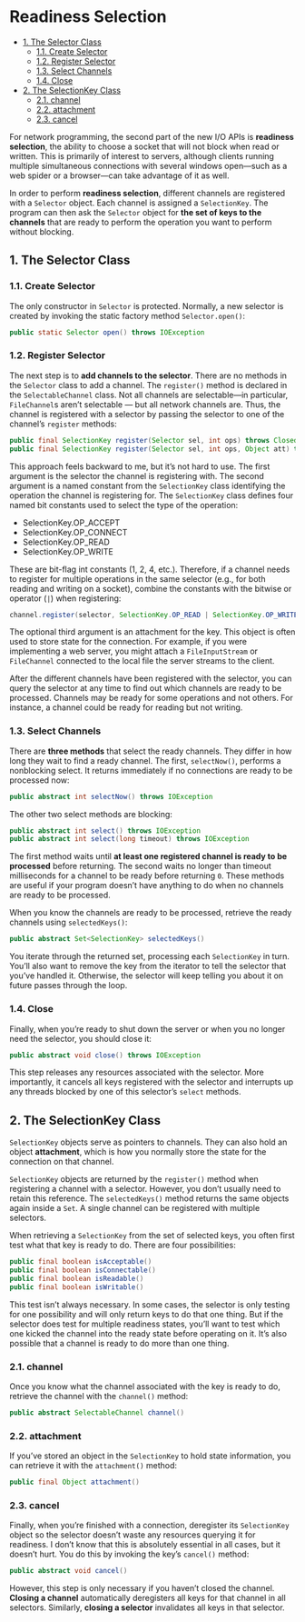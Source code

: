 # Readiness Selection

<!-- TOC -->

- [1. The Selector Class](#1-the-selector-class)
  - [1.1. Create Selector](#11-create-selector)
  - [1.2. Register Selector](#12-register-selector)
  - [1.3. Select Channels](#13-select-channels)
  - [1.4. Close](#14-close)
- [2. The SelectionKey Class](#2-the-selectionkey-class)
  - [2.1. channel](#21-channel)
  - [2.2. attachment](#22-attachment)
  - [2.3. cancel](#23-cancel)

<!-- /TOC -->

For network programming, the second part of the new I/O APIs is **readiness selection**, the ability to choose a socket that will not block when read or written. This is primarily of interest to servers, although clients running multiple simultaneous connections with several windows open—such as a web spider or a browser—can take advantage of it as well.

In order to perform **readiness selection**, different channels are registered with a `Selector` object. Each channel is assigned a `SelectionKey`. The program can then ask the `Selector` object for **the set of keys to the channels** that are ready to perform the operation you want to perform without blocking.

## 1. The Selector Class

### 1.1. Create Selector

The only constructor in `Selector` is protected. Normally, a new selector is created by invoking the static factory method `Selector.open()`:

```java
public static Selector open() throws IOException
```

### 1.2. Register Selector

The next step is to **add channels to the selector**. There are no methods in the `Selector` class to add a channel. The `register()` method is declared in the `SelectableChannel` class. Not all channels are selectable—in particular, `FileChannel`s aren’t selectable — but all network channels are. Thus, the channel is registered with a selector by passing the selector to one of the channel’s `register` methods:

```java
public final SelectionKey register(Selector sel, int ops) throws ClosedChannelException
public final SelectionKey register(Selector sel, int ops, Object att) throws ClosedChannelException
```

This approach feels backward to me, but it’s not hard to use. The first argument is the selector the channel is registering with. The second argument is a named constant from the `SelectionKey` class identifying the operation the channel is registering for. The `SelectionKey` class defines four named bit constants used to select the type of the operation:

- SelectionKey.OP_ACCEPT
- SelectionKey.OP_CONNECT
- SelectionKey.OP_READ
- SelectionKey.OP_WRITE

These are bit-flag int constants (1, 2, 4, etc.). Therefore, if a channel needs to register for multiple operations in the same selector (e.g., for both reading and writing on a socket), combine the constants with the bitwise or operator (`|`) when registering:

```java
channel.register(selector, SelectionKey.OP_READ | SelectionKey.OP_WRITE);
```

The optional third argument is an attachment for the key. This object is often used to store state for the connection. For example, if you were implementing a web server, you might attach a `FileInputStream` or `FileChannel` connected to the local file the server streams to the client.

After the different channels have been registered with the selector, you can query the selector at any time to find out which channels are ready to be processed. Channels may be ready for some operations and not others. For instance, a channel could be ready for reading but not writing.

### 1.3. Select Channels

There are **three methods** that select the ready channels. They differ in how long they wait to find a ready channel. The first, `selectNow()`, performs a nonblocking select. It returns immediately if no connections are ready to be processed now:

```java
public abstract int selectNow() throws IOException
```

The other two select methods are blocking:

```java
public abstract int select() throws IOException
public abstract int select(long timeout) throws IOException
```

The first method waits until **at least one registered channel is ready to be processed** before returning. The second waits no longer than timeout milliseconds for a channel to be ready before returning `0`. These methods are useful if your program doesn’t have anything to do when no channels are ready to be processed.

When you know the channels are ready to be processed, retrieve the ready channels using `selectedKeys()`:

```java
public abstract Set<SelectionKey> selectedKeys()
```

You iterate through the returned set, processing each `SelectionKey` in turn. You’ll also want to remove the key from the iterator to tell the selector that you’ve handled it. Otherwise, the selector will keep telling you about it on future passes through the loop.

### 1.4. Close

Finally, when you’re ready to shut down the server or when you no longer need the selector, you should close it:

```java
public abstract void close() throws IOException
```

This step releases any resources associated with the selector. More importantly, it cancels all keys registered with the selector and interrupts up any threads blocked by one of this selector’s `select` methods.

## 2. The SelectionKey Class

`SelectionKey` objects serve as pointers to channels. They can also hold an object **attachment**, which is how you normally store the state for the connection on that channel.

`SelectionKey` objects are returned by the `register()` method when registering a channel with a selector. However, you don’t usually need to retain this reference. The `selectedKeys()` method returns the same objects again inside a `Set`. A single channel can be registered with multiple selectors.

When retrieving a `SelectionKey` from the set of selected keys, you often first test what that key is ready to do. There are four possibilities:

```java
public final boolean isAcceptable()
public final boolean isConnectable()
public final boolean isReadable()
public final boolean isWritable()
```

This test isn’t always necessary. In some cases, the selector is only testing for one possibility and will only return keys to do that one thing. But if the selector does test for multiple readiness states, you’ll want to test which one kicked the channel into the ready state before operating on it. It’s also possible that a channel is ready to do more than one thing.

### 2.1. channel

Once you know what the channel associated with the key is ready to do, retrieve the channel with the `channel()` method:

```java
public abstract SelectableChannel channel()
```

### 2.2. attachment

If you’ve stored an object in the `SelectionKey` to hold state information, you can retrieve it with the `attachment()` method:

```java
public final Object attachment()
```

### 2.3. cancel

Finally, when you’re finished with a connection, deregister its `SelectionKey` object so the selector doesn’t waste any resources querying it for readiness. I don’t know that this is absolutely essential in all cases, but it doesn’t hurt. You do this by invoking the key’s `cancel()` method:

```java
public abstract void cancel()
```

However, this step is only necessary if you haven’t closed the channel. **Closing a channel** automatically deregisters all keys for that channel in all selectors. Similarly, **closing a selector** invalidates all keys in that selector.
